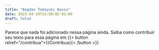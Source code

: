 ```yaml
---
title: "Bogdan Tomoyuki Nassu"
date: 2023-04-19T14:50:02-03:00
draft: false
---
```


Parece que nada foi adicionado nessa página ainda.
Saiba como contribuir seu texto para essa página em {{< button relref="/contribua">}}Contribua{{< /button >}}

